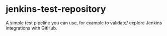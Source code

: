 # jenkins-test-repository

A simple test pipeline you can use, for example to validate/ explore Jenkins integrations with GitHub.
